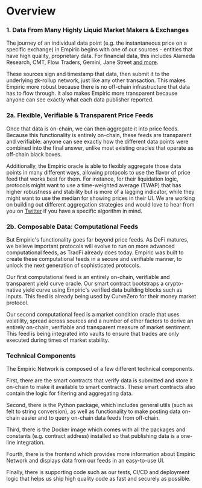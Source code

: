 # Overview

### 1. Data From Many Highly Liquid Market Makers & Exchanges

The journey of an individual data point (e.g. the instantaneous price on a specific exchange) in Empiric begins with one of our sources - entities that have high quality, proprietary data. For financial data, this includes Alameda Research, CMT, Flow Traders, Gemini, Jane Street [and more](https://empiric.network/publishers).

These sources sign and timestamp that data, then submit it to the underlying zk-rollup network, just like any other transaction. This makes Empiric more robust because there is no off-chain infrastructure that data has to flow through. It also makes Empiric more transparent because anyone can see exactly what each data publisher reported.

### 2a. Flexible, Verifiable & Transparent Price Feeds

Once that data is on-chain, we can then aggregate it into price feeds. Because this functionality is entirely on-chain, these feeds are transparent and verifiable: anyone can see exactly how the different data points were combined into the final answer, unlike most existing oracles that operate as off-chain black boxes.

Additionally, the Empiric oracle is able to flexibly aggregate those data points in many different ways, allowing protocols to use the flavor of price feed that works best for them. For instance, for their liquidation logic, protocols might want to use a time-weighted average (TWAP) that has higher robustness and stability but is more of a lagging indicator, while they might want to use the median for showing prices in their UI. We are working on building out different aggregation strategies and would love to hear from you on [Twitter](https://twitter.com/EmpiricNetwork) if you have a specific algorithm in mind.

### 2b. Composable Data: Computational Feeds

But Empiric's functionality goes far beyond price feeds. As DeFi matures, we believe important protocols will evolve to run on more advanced computational feeds, as TradFi already does today. Empiric was built to create these computational feeds in a secure and verifiable manner, to unlock the next generation of sophisticated protocols.

Our first computational feed is an entirely on-chain, verifiable and transparent yield curve oracle. Our smart contract bootstraps a crypto-native yield curve using Empiric's verified data building blocks such as inputs. This feed is already being used by CurveZero for their money market protocol.

Our second computational feed is a market condition oracle that uses volatility, spread across sources and a number of other factors to derive an entirely on-chain, verifiable and transparent measure of market sentiment. This feed is being integrated into vaults to ensure that trades are only executed during times of market stability.&#x20;

### Technical Components

The Empiric Network is composed of a few different technical components.

First, there are the smart contracts that verify data is submitted and store it on-chain to make it available to smart contracts. These smart contracts also contain the logic for filtering and aggregating data.

Second, there is the Python package, which includes general utils (such as felt to string conversion), as well as functionality to make posting data on-chain easier and to query on-chain data feeds from off-chain.

Third, there is the Docker image which comes with all the packages and constants (e.g. contract address) installed so that publishing data is a one-line integration.

Fourth, there is the frontend which provides more information about Empiric Network and displays data from our feeds in an easy-to-use UI.

Finally, there is supporting code such as our tests, CI/CD and deployment logic that helps us ship high quality code as fast and securely as possible.
